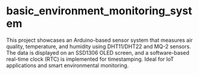 # basic_environment_monitoring_system
This project showcases an Arduino-based sensor system that measures air quality, temperature, and humidity using DHT11/DHT22 and MQ-2 sensors. The data is displayed on an SSD1306 OLED screen, and a software-based real-time clock (RTC) is implemented for timestamping. Ideal for IoT applications and smart environmental monitoring.
